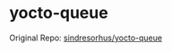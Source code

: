 # yocto-queue

Original Repo: [sindresorhus/yocto-queue](https://github.comsindresorhus/yocto-queue/)

